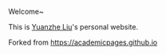 Welcome~

This is [Yuanzhe Liu](https://Yuanzhe-Liu.github.io/)'s personal website. 

Forked from https://academicpages.github.io
